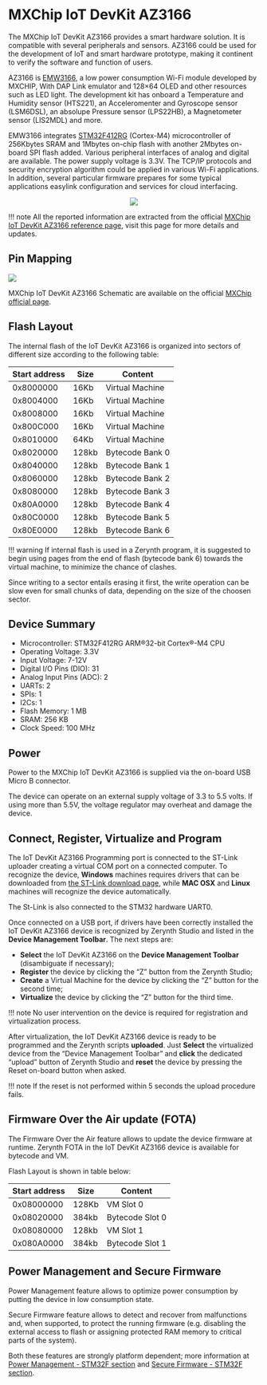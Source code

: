 # MXChip IoT DevKit AZ3166

The MXChip IoT DevKit AZ3166 provides a smart hardware solution. It is compatible with several peripherals and sensors. AZ3166 could be used for the development of IoT and smart hardware prototype, making it continent to verify the software and function of users.

AZ3166 is [EMW3166](http://en.mxchip.com/product/wifi_product/40), a low power consumption Wi-Fi module developed by MXCHIP, With DAP Link emulator and 128×64 OLED and other resources such as LED light. The development kit has onboard a Temperature and Humidity sensor (HTS221), an Acceleromenter and Gyroscope sensor (LSM6DSL), an absolupe Pressure sensor (LPS22HB),  a Magnetometer sensor (LIS2MDL) and more.

EMW3166 integrates [STM32F412RG](http://www.st.com/resource/en/datasheet/stm32f412rg.pdf) (Cortex-M4) microcontroller of 256Kbytes SRAM and 1Mbytes on-chip flash with another 2Mbytes on-board SPI flash added. Various peripheral interfaces of analog and digital are available. The power supply voltage is 3.3V. The TCP/IP protocols and security encryption algorithm could be applied in various Wi-Fi applications. In addition, several particular firmware prepares for some typical applications easylink configuration and services for cloud interfacing.

<p style="text-align:center;"><img src="https://github.com/zerynth/docs/blob/test/docs/reference/boards/az3166/docs/img/az3166.jpg?raw=true"></p>

!!! note
	All the reported information are extracted from the official [MXChip IoT DevKit AZ3166 reference page](http://mxchip.com/az3166), visit this page for more details and updates.

## Pin Mapping

![](https://github.com/zerynth/docs/blob/test/docs/reference/boards/az3166/docs/img/az3166_pin_io.jpg?raw=true)

MXChip IoT DevKit AZ3166 Schematic are available on the official [MXChip official page](http://www.mxchip.com/public/microsoft/AZ3166-SCH.pdf).

## Flash Layout

The internal flash of the IoT DevKit AZ3166 is organized into sectors of different size according to the following table:

| Start address | Size  | Content         |
|---------------|-------|-----------------|
| 0x8000000     | 16Kb  | Virtual Machine |
| 0x8004000     | 16Kb  | Virtual Machine |
| 0x8008000     | 16Kb  | Virtual Machine |
| 0x800C000     | 16Kb  | Virtual Machine |
| 0x8010000     | 64Kb  | Virtual Machine |
| 0x8020000     | 128kb | Bytecode Bank 0 |
| 0x8040000     | 128kb | Bytecode Bank 1 |
| 0x8060000     | 128kb | Bytecode Bank 2 |
| 0x8080000     | 128kb | Bytecode Bank 3 |
| 0x80A0000     | 128kb | Bytecode Bank 4 |
| 0x80C0000     | 128kb | Bytecode Bank 5 |
| 0x80E0000     | 128kb | Bytecode Bank 6 |

!!! warning
	If internal flash is used in a Zerynth program, it is suggested to begin using pages from the end of flash (bytecode bank 6) towards the virtual machine, to minimize the chance of clashes.

Since writing to a sector entails erasing it first, the write operation can be slow even for small chunks of data, depending on the size of the choosen sector.

## Device Summary

* Microcontroller: STM32F412RG ARM®32-bit Cortex®-M4 CPU
* Operating Voltage: 3.3V
* Input Voltage: 7-12V
* Digital I/O Pins (DIO): 31
* Analog Input Pins (ADC): 2
* UARTs: 2
* SPIs: 1
* I2Cs: 1
* Flash Memory: 1 MB
* SRAM: 256 KB
* Clock Speed: 100 MHz

## Power

Power to the MXChip IoT DevKit AZ3166 is supplied via the on-board USB Micro B connector.

The device can operate on an external supply voltage of 3.3 to 5.5 volts. If using more than 5.5V, the voltage regulator may overheat and damage the device.

## Connect, Register, Virtualize and Program

The IoT DevKit AZ3166 Programming port is connected to the ST-Link uploader creating a virtual COM port on a connected computer. To recognize the device, **Windows** machines requires drivers that can be downloaded from [the ST-Link download page](http://www.st.com/en/development-tools/stsw-link009.html), while **MAC OSX** and **Linux** machines will recognize the device automatically.

The St-Link is also connected to the STM32 hardware UART0.

Once connected on a USB port, if drivers have been correctly installed the IoT DevKit AZ3166 device is recognized by Zerynth Studio and listed in the **Device Management Toolbar**. The next steps are:

* **Select** the IoT DevKit AZ3166 on the **Device Management Toolbar** (disambiguate if necessary);
* **Register** the device by clicking the “Z” button from the Zerynth Studio;
* **Create** a Virtual Machine for the device by clicking the “Z” button for the second time;
* **Virtualize** the device by clicking the “Z” button for the third time.

!!! note
	No user intervention on the device is required for registration and virtualization process.

After virtualization, the IoT DevKit AZ3166 device is ready to be programmed and the  Zerynth scripts **uploaded**. Just **Select** the virtualized device from the “Device Management Toolbar” and **click** the dedicated “upload” button of Zerynth Studio and **reset** the device by pressing the Reset on-board button when asked.

!!! note
	If the reset is not performed within 5 seconds the upload procedure fails.

## Firmware Over the Air update (FOTA)

The Firmware Over the Air feature allows to update the device firmware at runtime. Zerynth FOTA in the IoT DevKit AZ3166 device is available for bytecode and VM.

Flash Layout is shown in table below:

| Start address | Size  | Content         |
|---------------|-------|-----------------|
| 0x08000000    | 128Kb | VM Slot 0       |
| 0x08020000    | 384kb | Bytecode Slot 0 |
| 0x08080000    | 128kb | VM Slot 1       |
| 0x080A0000    | 384kb | Bytecode Slot 1 |

## Power Management and Secure Firmware

Power Management feature allows to optimize power consumption by putting the device in low consumption state.

Secure Firmware feature allows to detect and recover from malfunctions and, when supported, to protect the running firmware (e.g. disabling the external access to flash or assigning protected RAM memory to critical parts of the system).

Both these features are strongly platform dependent; more information at [Power Management - STM32F section](https://docs.zerynth.com/latest/official/core.zerynth.stdlib/docs/official_core.zerynth.stdlib_pwr.html#pwr-stm32f) and [Secure Firmware - STM32F section](https://docs.zerynth.com/latest/official/core.zerynth.stdlib/docs/official_core.zerynth.stdlib_sfw.html#sfw-stm32f).
<!--stackedit_data:
eyJoaXN0b3J5IjpbLTE3NjkwNDY0MjYsNTMyNzM2NzgyLC0xND
c4NDE5MjQ1LC0yMTI5ODY5NzgzXX0=
-->
